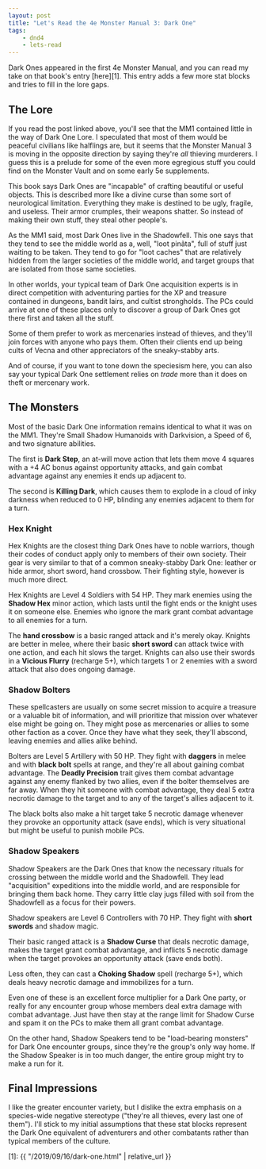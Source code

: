 ```yaml
---
layout: post
title: "Let's Read the 4e Monster Manual 3: Dark One"
tags:
    - dnd4
    - lets-read
---
```


Dark Ones appeared in the first 4e Monster Manual, and you can read my take on
that book's entry [here][1]. This entry adds a few more stat blocks and tries to
fill in the lore gaps.

## The Lore

If you read the post linked above, you'll see that the MM1 contained little in
the way of Dark One Lore. I speculated that most of them would be peaceful
civilians like halflings are, but it seems that the Monster Manual 3 is moving
in the opposite direction by saying they're _all_ thieving murderers. I guess
this is a prelude for some of the even more egregious stuff you could find on
the Monster Vault and on some early 5e supplements.

This book says Dark Ones are "incapable" of crafting beautiful or useful
objects. This is described more like a divine curse than some sort of
neurological limitation. Everything they make is destined to be ugly, fragile,
and useless. Their armor crumples, their weapons shatter. So instead of making
their own stuff, they steal other people's.

As the MM1 said, most Dark Ones live in the Shadowfell. This one says that they
tend to see the middle world as a, well, "loot pinãta", full of stuff just
waiting to be taken. They tend to go for "loot caches" that are relatively
hidden from the larger societies of the middle world, and target groups that are
isolated from those same societies.

In other worlds, your typical team of Dark One acquisition experts is in direct
competition with adventuring parties for the XP and treasure contained in
dungeons, bandit lairs, and cultist strongholds. The PCs could arrive at one of
these places only to discover a group of Dark Ones got there first and taken all
the stuff.

Some of them prefer to work as mercenaries instead of thieves, and they'll join
forces with anyone who pays them. Often their clients end up being cults of
Vecna and other appreciators of the sneaky-stabby arts.

And of course, if you want to tone down the speciesism here, you can also say
your typical Dark One settlement relies on _trade_ more than it does on theft or
mercenary work.

## The Monsters

Most of the basic Dark One information remains identical to what it was on the
MM1. They're Small Shadow Humanoids with Darkvision, a Speed of 6, and two
signature abilities.

The first is **Dark Step**, an at-will move action that lets them move 4 squares
with a +4 AC bonus against opportunity attacks, and gain combat advantage
against any enemies it ends up adjacent to.

The second is **Killing Dark**, which causes them to explode in a cloud of inky
darkness when reduced to 0 HP, blinding any enemies adjacent to them for a turn.

### Hex Knight

Hex Knights are the closest thing Dark Ones have to noble warriors, though their
codes of conduct apply only to members of their own society. Their gear is very
similar to that of a common sneaky-stabby Dark One: leather or hide armor, short
sword, hand crossbow. Their fighting style, however is much more direct.

Hex Knights are Level 4 Soldiers with 54 HP. They mark enemies using the
**Shadow Hex** minor action, which lasts until the fight ends or the knight uses
it on someone else. Enemies who ignore the mark grant combat advantage to all
enemies for a turn.

The **hand crossbow** is a basic ranged attack and it's merely okay. Knights are
better in melee, where their basic **short sword** can attack twice with one
action, and each hit slows the target. Knights can also use their swords in a
**Vicious Flurry** (recharge 5+), which targets 1 or 2 enemies with a sword
attack that also does ongoing damage.

### Shadow Bolters

These spellcasters are usually on some secret mission to acquire a treasure or a
valuable bit of information, and will prioritize that mission over whatever else
might be going on. They might pose as mercenaries or allies to some other
faction as a cover. Once they have what they seek, they'll abscond, leaving
enemies and allies alike behind.

Bolters are Level 5 Artillery with 50 HP. They fight with **daggers** in melee
and with **black bolt** spells at range, and they're all about gaining combat
advantage. The **Deadly Precision** trait gives them combat advantage against
any enemy flanked by two allies, even if the bolter themselves are far
away. When they hit someone with combat advantage, they deal 5 extra necrotic
damage to the target and to any of the target's allies adjacent to it.

The black bolts also make a hit target take 5 necrotic damage whenever they
provoke an opportunity attack (save ends), which is very situational but might
be useful to punish mobile PCs.

### Shadow Speakers

Shadow Speakers are the Dark Ones that know the necessary rituals for crossing
between the middle world and the Shadowfell. They lead "acquisition" expeditions
into the middle world, and are responsible for bringing them back home. They
carry little clay jugs filled with soil from the Shadowfell as a focus for their
powers.

Shadow speakers are Level 6 Controllers with 70 HP. They fight with **short
swords** and shadow magic.

Their basic ranged attack is a **Shadow Curse** that deals necrotic damage,
makes the target grant combat advantage, and inflicts 5 necrotic damage when the
target provokes an opportunity attack (save ends both).

Less often, they can cast a **Choking Shadow** spell (recharge 5+), which deals
heavy necrotic damage and immobilizes for a turn.

Even one of these is an excellent force multiplier for a Dark One party, or
really for any encounter group whose members deal extra damage with combat
advantage. Just have then stay at the range limit for Shadow Curse and spam it
on the PCs to make them all grant combat advantage.

On the other hand, Shadow Speakers tend to be "load-bearing monsters" for Dark
One encounter groups, since they're the group's only way home. If the Shadow
Speaker is in too much danger, the entire group might try to make a run for it.

## Final Impressions

I like the greater encounter variety, but I dislike the extra emphasis on a
species-wide negative stereotype ("they're all thieves, every last one of
them"). I'll stick to my initial assumptions that these stat blocks represent
the Dark One equivalent of adventurers and other combatants rather than typical
members of the culture.

[1]: {{ "/2019/09/16/dark-one.html" | relative_url }}
